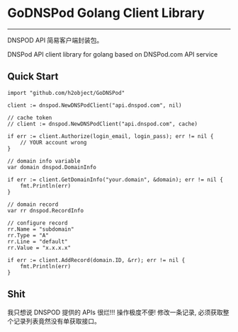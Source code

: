 # GoDNSPod Golang Client Library
--------------------------------

DNSPOD API 简易客户端封装包。

DNSPod API client library for golang based on DNSPod.com API service


## Quick Start

````
import "github.com/h2object/GoDNSPod"

client := dnspod.NewDNSPodClient("api.dnspod.com", nil)

// cache token
// client := dnspod.NewDNSPodClient("api.dnspod.com", cache)

if err := client.Authorize(login_email, login_pass); err != nil {
	// YOUR account wrong
}

// domain info variable
var domain dnspod.DomainInfo

if err := client.GetDomainInfo("your.domain", &domain); err != nil {
	fmt.Println(err)
}

// domain record
var rr dnspod.RecordInfo

// configure record
rr.Name = "subdomain"
rr.Type = "A"
rr.Line = "default"
rr.Value = "x.x.x.x"

if err := client.AddRecord(domain.ID, &rr); err != nil {
	fmt.Println(err)
}

````

## Shit

我只想说 DNSPOD 提供的 APIs 很烂!!! 操作极度不便! 修改一条记录, 必须获取整个记录列表竟然没有单获取接口。
